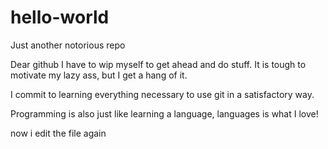 # hello-world
Just another notorious repo

Dear github I have to wip myself to get ahead and do stuff. It is tough to motivate my lazy ass, but I get a hang of it. 

I commit to learning everything necessary to use git in a satisfactory way. 

Programming is also just like learning a language, languages is what I love! 


now i edit the file again
